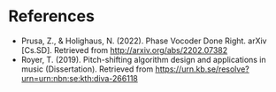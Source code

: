 

# References

* Prusa, Z., & Holighaus, N. (2022). Phase Vocoder Done Right. arXiv [Cs.SD]. Retrieved from http://arxiv.org/abs/2202.07382
* Royer, T. (2019). Pitch-shifting algorithm design and applications in music (Dissertation). Retrieved from https://urn.kb.se/resolve?urn=urn:nbn:se:kth:diva-266118
